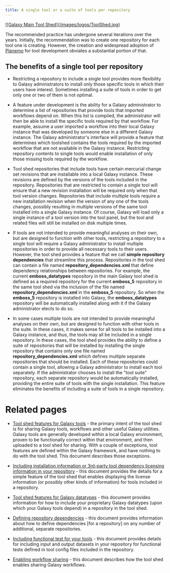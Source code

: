 ```yaml
---
title: A single tool or a suite of tools per repository
---
```

<div class='center'> <a href='http://toolshed.g2.bx.psu.edu'>![Galaxy Main Tool Shed](/images/logos/ToolShed.jpg)</a> </div>

The recommended practice has undergone several iterations over the years. Initially, the recommendation was to create one repository for each tool one is creating. However, the creation and widespread adoption of [Planemo](http://planemo.readthedocs.io/en/latest/writing_standalone.html) for tool development obviates a substantial portion of that.

## The benefits of a single tool per repository

* Restricting a repository to include a single tool provides more flexibility to Galaxy administrators to install only those specific tools in which their users have interest. Sometimes installing a suite of tools in order to get only one or two of them is not optimal.

* A feature under development is the ability for a Galaxy administrator to determine a list of repositories that provide tools that imported workflows depend on. When this list is compiled, the administrator will then be able to install the specific tools required by that workflow. For example, assume a user imported a workflow into their local Galaxy instance that was developed by someone else in a different Galaxy instance. The Galaxy administrator's interface will provide a feature that determines which toolshed contains the tools required by the imported workflow that are not available in the Galaxy instance. Restricting repository contents to single tools would enable installation of only those missing tools required by the workflow.

* Tool shed repositories that include tools have certain mercurial change set revisions that are installable into a local Galaxy instance. These revisions are defined by the versions of the tools included in the repository. Repositories that are restricted to contain a single tool will ensure that a new revision installation will be required only when that tool version changes. Repositories that include multiple tools require a new installation revision when the version of any one of the tools changes, possibly resulting in multiple versions of the same tool installed into a single Galaxy instance. Of course, Galaxy will load only a single instance of a tool version into the tool panel, but the tool and related files will still be installed on disk multiple times.

* If tools are not intended to provide meaningful analyses on their own, but are designed to function with other tools, restricting a repository to a single tool will require a Galaxy administrator to install multiple repositories in order to provide all necessary tools to their users. However, the tool shed provides a feature that we call **simple repository dependencies** that streamline this process. Repositories in the tool shed can contain a file named **repository\_dependencies.xml** that define dependency relationships between repositories. For example, the current **emboss\_datatypes** repository in the main Galaxy tool shed is defined as a required repository for the current **emboss\_5** repository in the same tool shed via the inclusion of the file named **repository\_dependencies.xml** in the **emboss\_5** repository. So when the **emboss\_5** repository is installed into Galaxy, the **emboss\_datatypes** repository will be automatically installed along with it if the Galaxy administrator elects to do so.

* In some cases multiple tools are not intended to provide meaningful analyses on their own, but are designed to function with other tools in the suite. In these cases, it makes sense for all tools to be installed into a Galaxy instance, and thus, the tools may all be included in a single repository. In these cases, the tool shed provides the ability to define a suite of repositories that will be installed by installing the single repository that contains only one file named **repository\_dependencies.xml** which defines multiple separate repositories that should be installed. Each of these repositories could contain a single tool, allowing a Galaxy administrator to install each tool separately. If the administrator chooses to install the "tool suite" repository, each separate repository would be automatically installed, providing the entire suite of tools with the single installation. This feature eliminates the benefits of including a suite of tools in a single repository.

# Related pages

* [Tool shed features for Galaxy tools](/src/toolshed/tool-features/index.md) - the primary intent of the tool shed is for sharing Galaxy tools, workflows and other useful Galaxy utilities. Galaxy tools are generally developed within a local Galaxy environment, proven to be functionally correct within that environment, and then uploaded to a tool shed for sharing. With a couple of exceptions, tool features are defined within the Galaxy framework, and have nothing to do with the tool shed. This document describes those exceptions.

* [Including installation information or 3rd-party tool dependency licensing information in your repository](/src/toolshed/readme-files/index.md) - this document provides the details for a simple feature of the tool shed that enables displaying the license information (or possibly other kinds of information) for tools included in a repository.

* [Tool shed features for Galaxy datatypes](/src/toolshed/datatypes-features/index.md) - this document provides information for how to include your proprietary Galaxy datatypes (upon which your Galaxy tools depend) in a repository in the tool shed.

* [Defining repository dependencies](/src/toolshed/defining-repository-dependencies/index.md) - this document provides information about how to define dependencies [for a repository] on any number of additional, separate repositories.

* [Including functional test for your tools](/src/testing-installed-tools/index.md) - this document provides details for including input and output datasets in your repository for functional tests defined in tool config files included in the repository.

* [Enabling workflow sharing](/src/toolshed-workflow-sharing/index.md) - this document describes how the tool shed enables sharing Galaxy workflows.
